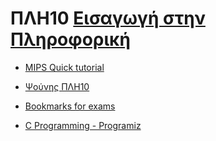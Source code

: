 # ΠΛΗ10 [Εισαγωγή στην Πληροφορική](https://www.eap.gr/education/undergraduate/computer-science/topics/#eisagogi_stin_pliroforiki)

- [MIPS Quick tutorial](https://cdn.discordapp.com/attachments/633664293384224799/765607221219426354/MIPS_Quick_Tutorial.pdf)

- [Ψούνης ΠΛΗ10](http://www.psounis.gr/plh10.html)

- [Bookmarks for exams](https://cdn.discordapp.com/attachments/633664293384224799/720382165174714408/Bookmarks_for_exams.html)

- [C Programming - Programiz](https://www.programiz.com/c-programming)
